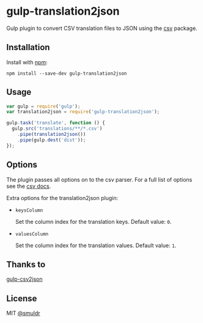# gulp-translation2json

Gulp plugin to convert CSV translation files to JSON using the [csv](https://www.npmjs.com/package/csv) package.

## Installation

Install with [npm](https://npmjs.org/package/gulp-translation2json):

```
npm install --save-dev gulp-translation2json
```

## Usage

```js
var gulp = require('gulp');
var translation2json = require('gulp-translation2json');

gulp.task('translate', function () {
  gulp.src('translations/**/*.csv')
    .pipe(translation2json())
    .pipe(gulp.dest('dist'));
});
```

## Options

The plugin passes all options on to the csv parser. For a full list of options see the [csv docs](http://csv.adaltas.com/parse/).

Extra options for the translation2json plugin:

- `keysColumn`

    Set the column index for the translation keys. Default value: `0`.

- `valuesColumn`

    Set the column index for the translation values. Default value: `1`.

## Thanks to

[gulp-csv2json](https://github.com/chilijung/gulp-csv2json)

## License

MIT [@smuldr](https://github.com/smuldr)
